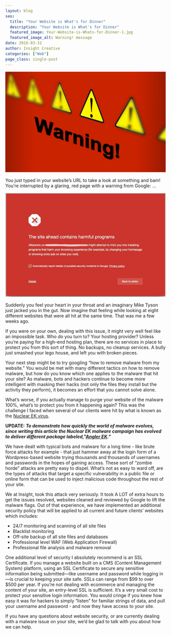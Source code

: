 ```yaml
---
layout: blog
seo:
  title: "Your Website is What's for Dinner"
  description: "Your Website is What's for Dinner"
  featured_image: Your-Website-is-Whats-for-Dinner-1.jpg
  featured_image_alt: Warning! message
date: 2016-03-31
author: Insight Creative
categories: ["Web"]
page_class: single-post
---
```


![Warning! message](Your-Website-is-Whats-for-Dinner-1.jpg)

You just typed in your website’s URL to take a look at something and bam! You’re interrupted by a glaring, red page with a warning from Google: ...

![Examples warning message stating "the site ahead contains malware".](Your-Website-is-Whats-for-Dinner-2.jpg)

Suddenly you feel your heart in your throat and an imaginary Mike Tyson just jacked you in the gut. Now imagine that feeling while looking at eight different websites that were all hit at the same time. That was me a few weeks ago.

If you were on your own, dealing with this issue, it might very well feel like an impossible task. Who do you turn to? Your hosting provider? Unless you’re paying for a high-end hosting plan, there are no services in place to protect you from this sort of thing. No backups, no cleanup services. A bully just smashed your lego house, and left you with broken pieces.

Your next step might be to try googling “how to remove malware from my website.” You would be met with many different tactics on how to remove malware, but how do you know which one applies to the malware that hit your site? As malware, bots and hackers continue to become more intelligent with masking their hacks (not only the files they install but the activity they perform), it becomes an effort that you cannot solve alone.

What’s worse, if you actually manage to purge your website of the malware 100%, what’s to protect you from it happening again? This was the challenge I faced when several of our clients were hit by what is known as the [Nuclear EK virus](https://blog.malwarebytes.org/threat-analysis/2016/02/nuclear-ek-leveraged-in-large-wordpress-compromise-campaign/).

**UPDATE:**
**_To demonstrate how quickly the world of malware evolves, since writing this article the Nuclear EK malware campaign has evolved to deliver different package labeled,"[Angler EK](https://blog.malwarebytes.org/threat-analysis/2016/02/wordpress-compromise-campaign-from-nuclear-ek-to-angler-ek/)."_**

We have dealt with typical bots and malware for a long time - like brute force attacks for example - that just hammer away at the login form of a Wordpress-based website trying thousands and thousands of usernames and passwords in the hopes of gaining access. These sort of “zombie horde” attacks are pretty easy to dispel. What’s not as easy to ward off, are the types of attacks that target a specific vulnerability in a public file or online form that can be used to inject malicious code throughout the rest of your site.

We at Insight, took this attack very seriously. It took A LOT of extra hours to get the issues resolved, websites cleaned and reviewed by Google to lift the malware flags. Out of that experience, we have implemented an additional security policy that will be applied to all current and future clients’ websites which includes:

- 24/7 monitoring and scanning of all site files
- Blacklist monitoring
- Off-site backup of all site files and databases
- Professional level WAF (Web Application Firewall)
- Professional file analysis and malware removal

One additional level of security I absolutely recommend is an SSL Certificate. If you manage a website built on a CMS (Content Management System) platform, using an SSL Certificate to secure any sensitive information being submitted—like username and password while logging in—is crucial to keeping your site safe. SSLs can range from $99 to over $500 per year. If you’re not dealing with ecommerce and managing the content of your site, an entry-level SSL is sufficient. It’s a very small cost to protect your sensitive login information. You would cringe if you knew how easy it was for hackers to simply “listen” for familiar strings of data, and pull your username and password - and now they have access to your site.

If you have any questions about website security, or are currently dealing with a malware issue on your site, we’d be glad to talk with you about how we can help.
